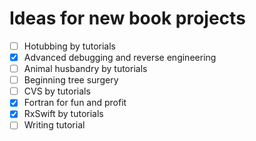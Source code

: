 # Ideas for new book projects

- [ ] Hotubbing by tutorials
- [x] Advanced debugging and reverse engineering
- [ ] Animal husbandry by tutorials
- [ ] Beginning tree surgery
- [ ] CVS by tutorials
- [x] Fortran for fun and profit
- [x] RxSwift by tutorials
- [ ] Writing tutorial
